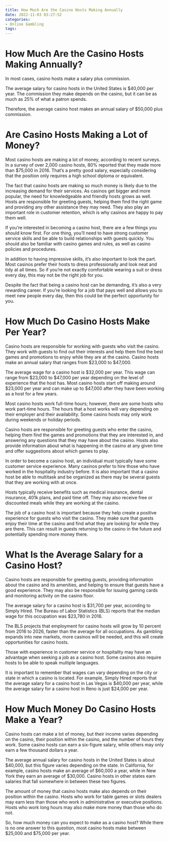 ```yaml
---
title: How Much Are the Casino Hosts Making Annually 
date: 2022-11-03 03:27:52
categories:
- Online Gambling
tags:
---
```



#  How Much Are the Casino Hosts Making Annually? 

In most cases, casino hosts make a salary plus commission. 

The average salary for casino hosts in the United States is $40,000 per year. The commission they make depends on the casino, but it can be as much as 25% of what a patron spends. 

Therefore, the average casino host makes an annual salary of $50,000 plus commission.

#  Are Casino Hosts Making a Lot of Money? 

Most casino hosts are making a lot of money, according to recent surveys. In a survey of over 2,000 casino hosts, 80% reported that they made more than $75,000 in 2016. That’s a pretty good salary, especially considering that the position only requires a high school diploma or equivalent.

The fact that casino hosts are making so much money is likely due to the increasing demand for their services. As casinos get bigger and more popular, the need for knowledgeable and friendly hosts grows as well. Hosts are responsible for greeting guests, helping them find the right game and providing any other assistance they may need. They also play an important role in customer retention, which is why casinos are happy to pay them well.

If you’re interested in becoming a casino host, there are a few things you should know first. For one thing, you’ll need to have strong customer service skills and be able to build relationships with guests quickly. You should also be familiar with casino games and rules, as well as casino policies and procedures.

In addition to having impressive skills, it’s also important to look the part. Most casinos prefer their hosts to dress professionally and look neat and tidy at all times. So if you’re not exactly comfortable wearing a suit or dress every day, this may not be the right job for you.

Despite the fact that being a casino host can be demanding, it’s also a very rewarding career. If you’re looking for a job that pays well and allows you to meet new people every day, then this could be the perfect opportunity for you.

#  How Much Do Casino Hosts Make Per Year? 

Casino hosts are responsible for working with guests who visit the casino. They work with guests to find out their interests and help them find the best games and promotions to enjoy while they are at the casino. Casino hosts make an annual salary that ranges from $23,000 to $47,000. 

The average wage for a casino host is $32,000 per year. This wage can range from $23,000 to $47,000 per year depending on the level of experience that the host has. Most casino hosts start off making around $23,000 per year and can make up to $47,000 after they have been working as a host for a few years. 

Most casino hosts work full-time hours; however, there are some hosts who work part-time hours. The hours that a host works will vary depending on their employer and their availability. Some casino hosts may only work during weekends or holiday periods. 

Casino hosts are responsible for greeting guests who enter the casino, helping them find the games and promotions that they are interested in, and answering any questions that they may have about the casino. Hosts also provide information about what is happening in the casino at any given time and offer suggestions about which games to play. 

In order to become a casino host, an individual must typically have some customer service experience. Many casinos prefer to hire those who have worked in the hospitality industry before. It is also important that a casino host be able to multitask and be organized as there may be several guests that they are working with at once. 

Hosts typically receive benefits such as medical insurance, dental insurance, 401k plans, and paid time off. They may also receive free or discounted meals while they are working at the casino. 

The job of a casino host is important because they help create a positive experience for guests who visit the casino. They make sure that guests enjoy their time at the casino and find what they are looking for while they are there. This can result in guests returning to the casino in the future and potentially spending more money there.

#  What Is the Average Salary for a Casino Host? 

Casino hosts are responsible for greeting guests, providing information about the casino and its amenities, and helping to ensure that guests have a good experience. They may also be responsible for issuing gaming cards and monitoring activity on the casino floor.

The average salary for a casino host is $31,700 per year, according to Simply Hired. The Bureau of Labor Statistics (BLS) reports that the median wage for this occupation was $23,780 in 2016.

The BLS projects that employment for casino hosts will grow by 10 percent from 2016 to 2026, faster than the average for all occupations. As gambling expands into new markets, more casinos will be needed, and this will create opportunities for casino hosts. 

Those with experience in customer service or hospitality may have an advantage when seeking a job as a casino host. Some casinos also require hosts to be able to speak multiple languages. 

It is important to remember that wages can vary depending on the city or state in which a casino is located. For example, Simply Hired reports that the average salary for a casino host in Las Vegas is $40,000 per year, while the average salary for a casino host in Reno is just $24,000 per year.

#  How Much Money Do Casino Hosts Make a Year?

Casino hosts can make a lot of money, but their income varies depending on the casino, their position within the casino, and the number of hours they work. Some casino hosts can earn a six-figure salary, while others may only earn a few thousand dollars a year.

The average annual salary for casino hosts in the United States is about $40,000, but this figure varies depending on the state. In California, for example, casino hosts make an average of $60,000 a year, while in New York they earn an average of $30,000. Casino hosts in other states earn salaries that fall somewhere in between these two figures.

The amount of money that casino hosts make also depends on their position within the casino. Hosts who work for table games or slots dealers may earn less than those who work in administrative or executive positions. Hosts who work long hours may also make more money than those who do not.

So, how much money can you expect to make as a casino host? While there is no one answer to this question, most casino hosts make between $25,000 and $75,000 per year.